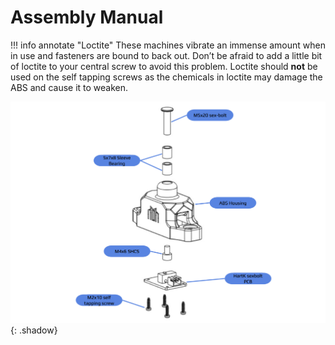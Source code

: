 # Assembly Manual
!!! info annotate "Loctite"
    These machines vibrate an immense amount when in use and fasteners are bound to back out. Don’t be afraid to add a little bit of loctite to your central screw to avoid this problem. Loctite should **not** be used on the self tapping screws as the chemicals in loctite may damage the ABS and cause it to weaken.

![](./assembly_image_1.png){: .shadow}